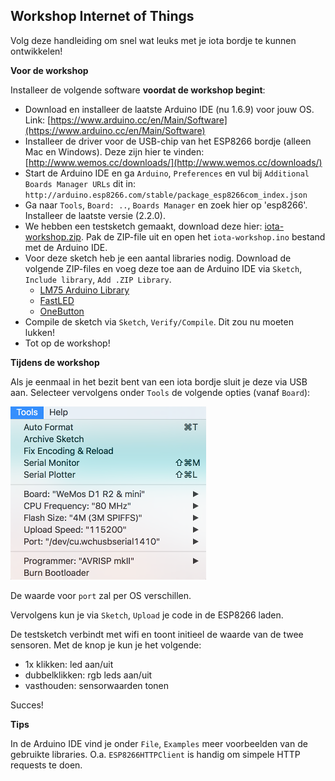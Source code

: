 ## Workshop Internet of Things

Volg deze handleiding om snel wat leuks met je iota bordje te kunnen ontwikkelen! 

**Voor de workshop**

Installeer de volgende software **voordat de workshop begint**:

- Download en installeer de laatste Arduino IDE (nu 1.6.9) voor jouw OS. Link: [https://www.arduino.cc/en/Main/Software](https://www.arduino.cc/en/Main/Software)
- Installeer de driver voor de USB-chip van het ESP8266 bordje (alleen Mac en Windows). Deze zijn hier te vinden: [http://www.wemos.cc/downloads/](http://www.wemos.cc/downloads/)
- Start de Arduino IDE en ga `Arduino`, `Preferences` en vul bij `Additional Boards Manager URLs` dit in: `http://arduino.esp8266.com/stable/package_esp8266com_index.json`
- Ga naar `Tools`, `Board: ..`, `Boards Manager` en zoek hier op 'esp8266'. Installeer de laatste versie (2.2.0).
- We hebben een testsketch gemaakt, download deze hier: [iota-workshop.zip](../../../assets/iota-workshop.zip?raw=true). Pak de ZIP-file uit en open het `iota-workshop.ino` bestand met de Arduino IDE.
- Voor deze sketch heb je een aantal libraries nodig. Download de volgende ZIP-files en voeg deze toe aan de Arduino IDE via `Sketch`, `Include library`, `Add .ZIP Library`. 
	- [LM75 Arduino Library](https://github.com/thefekete/LM75/archive/master.zip)
	- [FastLED](https://github.com/FastLED/FastLED/archive/87211a5a7c2e143b9d172d9ce62151049eb7b7b2.zip)
	- [OneButton](https://github.com/mathertel/OneButton/archive/master.zip)
- Compile de sketch via `Sketch`, `Verify/Compile`. Dit zou nu moeten lukken!
- Tot op de workshop!

**Tijdens de workshop**

Als je eenmaal in het bezit bent van een iota bordje sluit je deze via USB aan. Selecteer vervolgens onder `Tools` de volgende opties (vanaf `Board`):

![Alt text](../../../assets/settings-tools.png?raw=true)

De waarde voor `port` zal per OS verschillen. 

Vervolgens kun je via `Sketch`, `Upload` je code in de ESP8266 laden. 

De testsketch verbindt met wifi en toont initieel de waarde van de twee sensoren. Met de knop je kun je het volgende:

* 1x klikken: led aan/uit
* dubbelklikken: rgb leds aan/uit
* vasthouden: sensorwaarden tonen

Succes!

**Tips**

In de Arduino IDE vind je onder `File`, `Examples` meer voorbeelden van de gebruikte libraries. O.a. `ESP8266HTTPClient` is handig om simpele HTTP requests te doen.